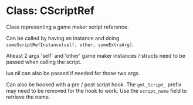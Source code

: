 # Class: CScriptRef

Class representing a game maker script reference.

Can be called by having an instance and doing `someScriptRefInstance(self, other, someExtraArg)`.

Atleast 2 args 'self' and 'other' game maker instances / structs need to be passed when calling the script.

lua nil can also be passed if needed for those two args.

Can also be hooked with a pre / post script hook. The `gml_Script_` prefix may need to be removed for the hook to work. Use the `script_name` field to retrieve the name.

